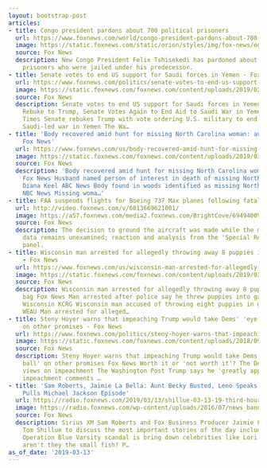```yaml
---
layout: bootstrap-post
articles:
- title: Congo president pardons about 700 political prisoners
  url: https://www.foxnews.com/world/congo-president-pardons-about-700-political-prisoners
  image: https://static.foxnews.com/static/orion/styles/img/fox-news/og/og-fox-news.png
  source: Fox News
  description: New Congo President Felix Tshisekedi has pardoned about 700 political
    prisoners who were jailed under his predecessor.
- title: Senate votes to end US support for Saudi forces in Yemen - Fox News
  url: https://www.foxnews.com/politics/senate-votes-to-end-us-support-for-saudi-forces-in-yemen
  image: https://static.foxnews.com/foxnews.com/content/uploads/2019/02/AP19038645075598.jpg
  source: Fox News
  description: Senate votes to end US support for Saudi forces in Yemen Fox News In
    Rebuke to Trump, Senate Votes Again to End Aid to Saudi War in Yemen The New York
    Times Senate rebukes Trump with vote ordering U.S. military to end support for
    Saudi-led war in Yemen The Wa…
- title: 'Body recovered amid hunt for missing North Carolina woman: authorities -
    Fox News'
  url: https://www.foxnews.com/us/body-recovered-amid-hunt-for-missing-north-carolina-woman-authorities
  image: https://static.foxnews.com/foxnews.com/content/uploads/2019/03/Diana-Alejandra-Keel.jpg
  source: Fox News
  description: 'Body recovered amid hunt for missing North Carolina woman: authorities
    Fox News Husband named person of interest in death of missing North Carolina nurse
    Diana Keel ABC News Body found in woods identified as missing North Carolina mother
    NBC News Missing woma…'
- title: FAA suspends flights for Boeing 737 Max planes following fatal crashes
  url: http://video.foxnews.com/v/6013669621001/
  image: https://a57.foxnews.com/media2.foxnews.com/BrightCove/694940094001/2019/03/13/640/360/694940094001_6013668728001_6013669621001-vs.jpg
  source: Fox News
  description: The decision to ground the aircraft was made while the most important
    data remains unexamined; reaction and analysis from the 'Special Report' All-Star
    panel.
- title: Wisconsin man arrested for allegedly throwing away 8 puppies in garbage bag
    - Fox News
  url: https://www.foxnews.com/us/wisconsin-man-arrested-for-allegedly-throwing-away-8-puppies-in-garbage-bag
  image: https://static.foxnews.com/foxnews.com/content/uploads/2019/03/Garbage-bag-puppies-.jpg
  source: Fox News
  description: Wisconsin man arrested for allegedly throwing away 8 puppies in garbage
    bag Fox News Man arrested after police say he threw puppies into garbage can in
    Wisconsin KCRG Wisconsin man accused of throwing eight puppies in garbage can
    WEAU Man arrested for alleged…
- title: Steny Hoyer warns that impeaching Trump would take Dems' 'eye off the ball'
    on other promises - Fox News
  url: https://www.foxnews.com/politics/steny-hoyer-warns-that-impeaching-trump-would-take-dems-eye-off-the-ball-on-other-promises
  image: https://static.foxnews.com/foxnews.com/content/uploads/2018/09/78c06c04-hoyer.jpg
  source: Fox News
  description: Steny Hoyer warns that impeaching Trump would take Dems' 'eye off the
    ball' on other promises Fox News Worth it or 'not worth it'? The Democrats' mixed
    views on impeachment The Washington Post Trump says he 'greatly appreciates' Pelosi's
    impeachment comments …
- title: 'Sam Roberts, Jaimie La Bella: Aunt Becky Busted, Leno Speaks Out, Simpsons
    Pulls Michael Jackson Episode'
  url: https://radio.foxnews.com/2019/03/13/shillue-03-13-19-third-hour/
  image: https://radio.foxnews.com/wp-content/uploads/2016/07/news_banner_featured_image-150x150.jpg
  source: Fox News
  description: Sirius XM Sam Roberts and Fox Business Producer Jaimie La Bella joined
    Tom Shillue to discuss the most important stories of the day including... the
    Operation Blue Varsity scandal is bring down celebrities like Lori Loughlin. But
    aren't they the small fish? P…
as_of_date: '2019-03-13'
---
```


